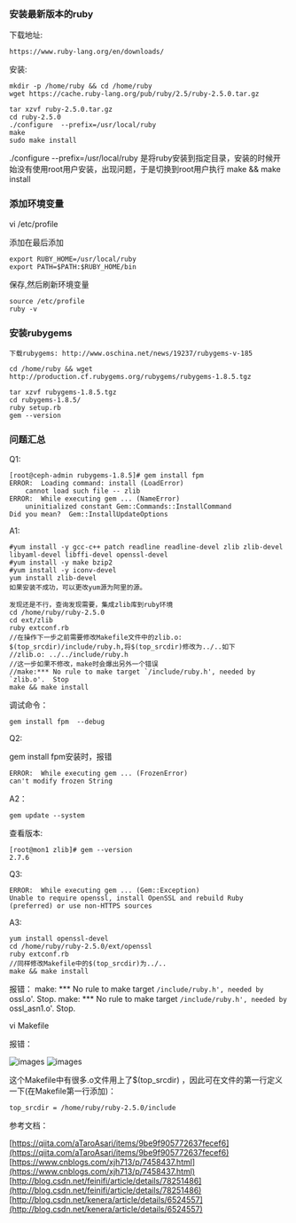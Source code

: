 ### 安装最新版本的ruby

下载地址:

	https://www.ruby-lang.org/en/downloads/


安装:

	mkdir -p /home/ruby && cd /home/ruby
	wget https://cache.ruby-lang.org/pub/ruby/2.5/ruby-2.5.0.tar.gz

	tar xzvf ruby-2.5.0.tar.gz
	cd ruby-2.5.0
	./configure  --prefix=/usr/local/ruby
	make 
	sudo make install

./configure  --prefix=/usr/local/ruby
是将ruby安装到指定目录，安装的时候开始没有使用root用户安装，出现问题，于是切换到root用户执行 make && make install



### 添加环境变量
vi /etc/profile

添加在最后添加

	export RUBY_HOME=/usr/local/ruby
	export PATH=$PATH:$RUBY_HOME/bin

保存,然后刷新环境变量

	source /etc/profile
	ruby -v




### 安装rubygems

	下载rubygems: http://www.oschina.net/news/19237/rubygems-v-185

	cd /home/ruby && wget http://production.cf.rubygems.org/rubygems/rubygems-1.8.5.tgz
	
	tar xzvf rubygems-1.8.5.tgz
	cd rubygems-1.8.5/
	ruby setup.rb
	gem --version


### 问题汇总


Q1:

	[root@ceph-admin rubygems-1.8.5]# gem install fpm
	ERROR:  Loading command: install (LoadError)
	    cannot load such file -- zlib
	ERROR:  While executing gem ... (NameError)
	    uninitialized constant Gem::Commands::InstallCommand
	Did you mean?  Gem::InstallUpdateOptions


A1:

	#yum install -y gcc-c++ patch readline readline-devel zlib zlib-devel libyaml-devel libffi-devel openssl-devel
	#yum install -y make bzip2
	#yum install -y iconv-devel 
	yum install zlib-devel 
	如果安装不成功，可以更改yum源为阿里的源。
	
	发现还是不行，查询发现需要，集成zlib库到ruby环境
	cd /home/ruby/ruby-2.5.0
	cd ext/zlib
	ruby extconf.rb
	//在操作下一步之前需要修改Makefile文件中的zlib.o: $(top_srcdir)/include/ruby.h,将$(top_srcdir)修改为../..如下
	//zlib.o: ../../include/ruby.h
	//这一步如果不修改，make时会爆出另外一个错误
	//make:*** No rule to make target `/include/ruby.h', needed by `zlib.o'.  Stop
	make && make install

调试命令：

	gem install fpm  --debug



Q2:
	
gem install fpm安装时，报错

	ERROR:  While executing gem ... (FrozenError)
    can't modify frozen String

A2：

	gem update --system

查看版本:

	[root@mon1 zlib]# gem --version
	2.7.6


Q3:

	ERROR:  While executing gem ... (Gem::Exception)
    Unable to require openssl, install OpenSSL and rebuild Ruby (preferred) or use non-HTTPS sources

A3:

	yum install openssl-devel  
	cd /home/ruby/ruby-2.5.0/ext/openssl
	ruby extconf.rb
	//同样修改Makefile中的$(top_srcdir)为../..
	make && make install


报错：
	make: *** No rule to make target `/include/ruby.h', needed by `ossl.o'.  Stop.
	make: *** No rule to make target `/include/ruby.h', needed by `ossl_asn1.o'.  Stop.

vi Makefile

报错：


![images](../images/20180228162902.png)
![images](../images/20180228163835.png)

这个Makefile中有很多.o文件用上了$(top_srcdir) ，因此可在文件的第一行定义一下(在Makefile第一行添加)：

	top_srcdir = /home/ruby/ruby-2.5.0/include
	 


参考文档：

[https://qiita.com/aTaroAsari/items/9be9f905772637fecef6](https://qiita.com/aTaroAsari/items/9be9f905772637fecef6)
[https://www.cnblogs.com/xjh713/p/7458437.html](https://www.cnblogs.com/xjh713/p/7458437.html)
[http://blog.csdn.net/feinifi/article/details/78251486](http://blog.csdn.net/feinifi/article/details/78251486)
[http://blog.csdn.net/kenera/article/details/6524557](http://blog.csdn.net/kenera/article/details/6524557)



